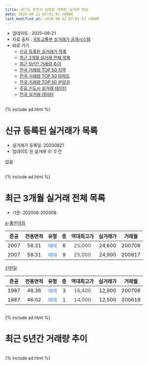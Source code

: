 ```yaml
---
title: 경기도 부천시 삼정동 아파트 실거래 정보
date: 2020-08-21 07:01:53 +0900
last_modified_at: 2020-08-21 07:01:53 +0900
---
```


* 업데이트 : 2020-08-21
* 자료 출처 : [국토교통부 실거래가 공개시스템](http://rt.molit.go.kr)
* 바로 가기
    * [신규 등록된 실거래가 목록](#신규-등록된-실거래가-목록)
    * [최근 3개월 실거래 전체 목록](#최근-3개월-실거래-전체-목록)
    * [최근 5년간 거래량 추이](#최근-5년간-거래량-추이)
    * [전국 거래량 TOP 50 지역](https://inasie.github.io/apt-trade-info/최근-3개월-전국에서-가장-거래가-많이-발생한-지역)
    * [전국 거래량 TOP 50 아파트](https://inasie.github.io/apt-trade-info/최근-3개월-전국에서-가장-거래가-많이-발생한-아파트)
    * [전국 거래량 TOP 50 분양권](https://inasie.github.io/apt-trade-info/최근-3개월-전국에서-가장-거래가-많이-발생한-분양권)
    * [주요 신도시 실거래 데이터](https://inasie.github.io/apt-trade-info/주요-신도시)
    * [전국 실거래 데이터](https://inasie.github.io/apt-trade-info/전국)
<br>
{% include ad.html %}
<br>

# 신규 등록된 실거래가 목록
* 실거래가 등록일: 20200821
* 업데이트 된 실거래 수: 0 건

없음

<br>
{% include ad.html %}
<br>

# 최근 3개월 실거래 전체 목록
* 기준: 202006-202008


[e-좋은아침](https://search.naver.com/search.naver?query=%EA%B2%BD%EA%B8%B0%EB%8F%84+%EB%B6%80%EC%B2%9C%EC%8B%9C+%EC%82%BC%EC%A0%95%EB%8F%99+e-%EC%A2%8B%EC%9D%80%EC%95%84%EC%B9%A8)

|준공|전용면적|유형|층|역대최고가|실거래가|거래월|
|:---:|:---:|:---:|:---:|:---:|:---:|:---:|
|2007|58.31|<span style="color:#4285f3">매매</span>|6|<span style="color:#444444">25,000</span>|24,600|200706|
|2007|58.31|<span style="color:#4285f3">매매</span>|9|<span style="color:#444444">25,000</span>|24,900|200617|

[신한일](https://search.naver.com/search.naver?query=%EA%B2%BD%EA%B8%B0%EB%8F%84+%EB%B6%80%EC%B2%9C%EC%8B%9C+%EC%82%BC%EC%A0%95%EB%8F%99+%EC%8B%A0%ED%95%9C%EC%9D%BC)

|준공|전용면적|유형|층|역대최고가|실거래가|거래월|
|:---:|:---:|:---:|:---:|:---:|:---:|:---:|
|1987|48.36|<span style="color:#4285f3">매매</span>|3|<span style="color:#444444">16,400</span>|12,900|200706|
|1987|46.02|<span style="color:#4285f3">매매</span>|1|<span style="color:#444444">14,000</span>|12,500|200618|


<br>
{% include ad.html %}
<br>

# 최근 5년간 거래량 추이


<div style="width:100%;">
    <canvas id="deal_progress" height="200"></canvas>
</div>

<script>
new Chart(document.getElementById("deal_progress"), {
    type: 'line',
    data: {
        labels: ['201508','201509','201510','201511','201512','201601','201602','201603','201604','201605','201606','201607','201608','201609','201610','201611','201612','201701','201702','201703','201704','201705','201706','201707','201708','201709','201710','201711','201712','201801','201802','201803','201804','201805','201806','201807','201808','201809','201810','201811','201812','201901','201902','201903','201904','201905','201906','201907','201908','201909','201910','201911','201912','202001','202002','202003','202004','202005','202006','202007','202008'],
        datasets: [{
            label: '매매',
            pointRadius: 1,
            data: [0, 2, 2, 0, 2, 2, 3, 3, 5, 2, 1, 1, 4, 0, 3, 2, 2, 2, 5, 2, 6, 3, 2, 4, 3, 1, 3, 0, 3, 2, 3, 3, 1, 2, 1, 0, 6, 2, 4, 1, 2, 0, 0, 0, 3, 1, 1, 1, 0, 3, 1, 1, 1, 5, 2, 2, 4, 3, 2, 2, 0],
            borderColor: "rgba(255, 201, 14, 1)",
            backgroundColor: "rgba(255, 201, 14, 0.5)",
            fill: false,
            lineTension: 0
        },{
            label: '전월세',
            pointRadius: 1,
            data: [0, 1, 0, 2, 1, 4, 0, 3, 1, 3, 2, 0, 4, 1, 1, 1, 2, 0, 1, 0, 1, 0, 0, 1, 3, 3, 0, 0, 1, 1, 0, 2, 1, 0, 2, 1, 0, 3, 4, 1, 2, 3, 0, 1, 2, 1, 1, 1, 1, 2, 5, 1, 1, 0, 0, 1, 2, 2, 0, 0, 0],
            borderColor: "rgba(0, 141, 185, 1)",
            backgroundColor: "rgba(0, 141, 185, 0.5)",
            fill: false,
            lineTension: 0
        }
        ]
    },
    options: {
        responsive: true,
        title: {
            display: false
        },
        tooltips: {
            mode: 'index',
            intersect: false
        },
        hover: {
            mode: 'nearest',
            intersect: true
        },
        scales: {
            xAxes: [{
                display: true,
                scaleLabel: {
                    display: true,
                    labelString: '년/월'
                }
            }],
            yAxes: [{
                display: true,
                ticks: {
                    suggestedMin: 0,
                },
                scaleLabel: {
                    display: true,
                    labelString: '실거래 수'
                }
            }]
        }
    }
});

</script>


<br>
{% include ad.html %}
<br>

